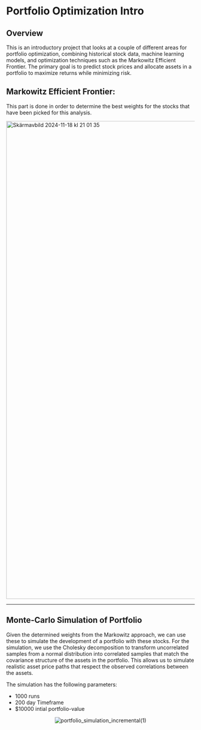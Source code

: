 # Portfolio Optimization Intro

## Overview
This is an introductory project that looks at a couple of different areas for portfolio optimization, combining historical stock data, machine learning models, and optimization techniques such as the Markowitz Efficient Frontier. The primary goal is to predict stock prices and allocate assets in a portfolio to maximize returns while minimizing risk.

## Markowitz Efficient Frontier:

This part is done in order to determine the best weights for the stocks that have been picked for this analysis. 

<img width="1277" alt="Skärmavbild 2024-11-18 kl  21 01 35" src="https://github.com/user-attachments/assets/f9cadcb5-b922-4876-b419-d4b09ddea515">

---

## Monte-Carlo Simulation of Portfolio

Given the determined weights from the Markowitz approach, we can use these to simulate the development of a portfolio with these stocks. For the simulation, we use the Cholesky decomposition to transform uncorrelated samples from a normal distribution into correlated samples that match the covariance structure of the assets in the portfolio. This allows us to simulate realistic asset price paths that respect the observed correlations between the assets.

The simulation has the following parameters:

- 1000 runs
- 200 day Timeframe
- $10000 intial portfolio-value

<div align="center">
  <img src="https://github.com/user-attachments/assets/1123429c-2c42-405a-a830-748b7788a226" alt="portfolio_simulation_incremental(1)" />
</div>


